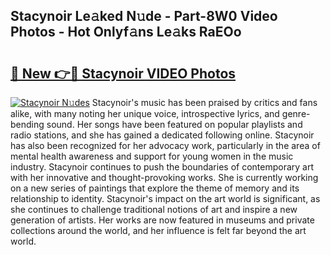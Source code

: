 ## Stacynoir Le𝚊ked N𝚞de - Part-8W0 Video Photos - Hot Onlyf𝚊ns Le𝚊ks RaEOo

# <h2><a href="http://ab11085.deff.icu/?id=Stacynoir">🔗 New 👉🔴 Stacynoir VIDEO Photos</a></h2>

[![Stacynoir N𝚞des](https://i.imgur.com/rIISA9y.gif)](http://ab11085.deff.icu/?id=Stacynoir)
Stacynoir's music has been praised by critics and fans alike, with many noting her unique voice, introspective lyrics, and genre-bending sound. Her songs have been featured on popular playlists and radio stations, and she has gained a dedicated following online. Stacynoir has also been recognized for her advocacy work, particularly in the area of mental health awareness and support for young women in the music industry. Stacynoir continues to push the boundaries of contemporary art with her innovative and thought-provoking works. She is currently working on a new series of paintings that explore the theme of memory and its relationship to identity. Stacynoir's impact on the art world is significant, as she continues to challenge traditional notions of art and inspire a new generation of artists. Her works are now featured in museums and private collections around the world, and her influence is felt far beyond the art world.
